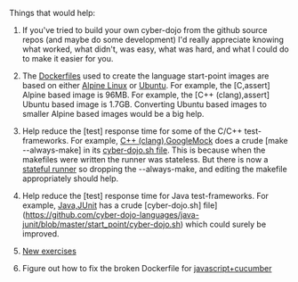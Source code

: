 
Things that would help:

1) If you've tried to build your own cyber-dojo from the github source repos
(and maybe do some development) I'd really appreciate knowing what worked,
what didn't, was easy, what was hard, and what I could do to make it easier
for you.

2) The [Dockerfiles](https://docs.docker.com/engine/reference/builder/) used
to create the language start-point images are based on either
[Alpine Linux](https://alpinelinux.org/) or
[Ubuntu](https://www.ubuntu.com/).
For example, the [C,assert] Alpine based image is 96MB.
For example, the [C++ (clang),assert] Ubuntu based image is 1.7GB.
Converting Ubuntu based images to smaller Alpine based images would be a big help.

3) Help reduce the [test] response time for some of the C/C++ test-frameworks.
For example,
[C++ (clang),GoogleMock](https://github.com/cyber-dojo-languages/clangplusplus-googlemock)
does a crude [make --always-make] in its
[cyber-dojo.sh file](https://github.com/cyber-dojo-languages/clangplusplus-googlemock/blob/master/start_point/cyber-dojo.sh).
This is because when the makefiles were written the runner was stateless.
But there is now a  [stateful runner](https://github.com/cyber-dojo/runner)
so dropping the --always-make, and editing the makefile appropriately should help.

4) Help reduce the [test] response time for Java test-frameworks.
For example,
[Java,JUnit](https://github.com/cyber-dojo-languages/java-junit)
has a crude
[cyber-dojo.sh] file](https://github.com/cyber-dojo-languages/java-junit/blob/master/start_point/cyber-dojo.sh)
which could surely be improved.

5) [New exercises](https://github.com/cyber-dojo/start-points-exercises)

6) Figure out how to fix the broken Dockerfile for
[javascript+cucumber](https://github.com/cyber-dojo-languages/javascript-cucumber)


